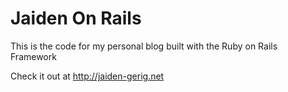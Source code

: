 Jaiden On Rails
=======

This is the code for my personal blog built with the Ruby on Rails Framework

Check it out at http://jaiden-gerig.net
